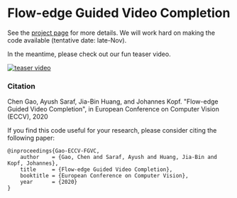 # Flow-edge Guided Video Completion

See the [project page](http://chengao.vision/FGVC/) for more details. We will work hard on making the code available (tentative date: late-Nov).

In the meantime, please check out our fun teaser video.

[![teaser video](https://filebox.ece.vt.edu/~jbhuang/images/projects/ECCV%202020%20VideoCompletion%20title.jpg)](https://filebox.ece.vt.edu/~jbhuang/images/projects/ECCV%202020%20VideoCompletion.mp4)

### Citation

Chen Gao, Ayush Saraf, Jia-Bin Huang, and Johannes Kopf. "Flow-edge Guided Video Completion", in European Conference on Computer Vision (ECCV), 2020

If you find this code useful for your research, please consider citing the following paper:

	@inproceedings{Gao-ECCV-FGVC,
	    author    = {Gao, Chen and Saraf, Ayush and Huang, Jia-Bin and Kopf, Johannes}, 
	    title     = {Flow-edge Guided Video Completion}, 
	    booktitle = {European Conference on Computer Vision},
	    year      = {2020}
	}
